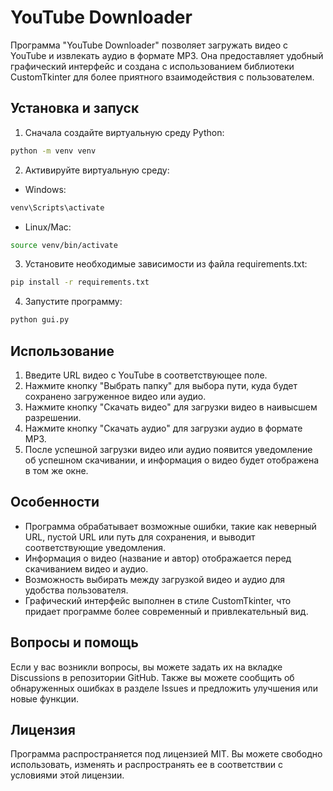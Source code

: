 # YouTube Downloader

Программа "YouTube Downloader" позволяет загружать видео с YouTube и извлекать аудио в формате MP3. Она предоставляет удобный графический интерфейс и создана с использованием библиотеки CustomTkinter для более приятного взаимодействия с пользователем.

## Установка и запуск

1. Сначала создайте виртуальную среду Python:

```bash
python -m venv venv
```

2. Активируйте виртуальную среду:

- Windows:

```bash
venv\Scripts\activate
```

- Linux/Mac:

```bash
source venv/bin/activate
```

3. Установите необходимые зависимости из файла requirements.txt:

```bash
pip install -r requirements.txt
```

4. Запустите программу:

```bash
python gui.py
```

## Использование

1. Введите URL видео с YouTube в соответствующее поле.
2. Нажмите кнопку "Выбрать папку" для выбора пути, куда будет сохранено загруженное видео или аудио.
3. Нажмите кнопку "Скачать видео" для загрузки видео в наивысшем разрешении.
4. Нажмите кнопку "Скачать аудио" для загрузки аудио в формате MP3.
5. После успешной загрузки видео или аудио появится уведомление об успешном скачивании, и информация о видео будет отображена в том же окне.

## Особенности

- Программа обрабатывает возможные ошибки, такие как неверный URL, пустой URL или путь для сохранения, и выводит соответствующие уведомления.
- Информация о видео (название и автор) отображается перед скачиванием видео и аудио.
- Возможность выбирать между загрузкой видео и аудио для удобства пользователя.
- Графический интерфейс выполнен в стиле CustomTkinter, что придает программе более современный и привлекательный вид.

## Вопросы и помощь

Если у вас возникли вопросы, вы можете задать их на вкладке Discussions в репозитории GitHub. Также вы можете сообщить об обнаруженных ошибках в разделе Issues и предложить улучшения или новые функции.

## Лицензия

Программа распространяется под лицензией MIT. Вы можете свободно использовать, изменять и распространять ее в соответствии с условиями этой лицензии.
